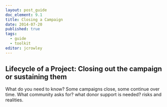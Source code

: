 ```yaml
---
layout: post_guide
doc_element: 9.1
title: Closing a Campaign
date: 2014-07-20
published: true
tags:
  - guide
  - toolkit
editor: jcrowley
---
```


## Lifecycle of a Project: Closing out the campaign or sustaining them
What do you need to know?
Some campaigns close, some continue over time. 
What community asks for? what donor support is needed? risks and realities.

